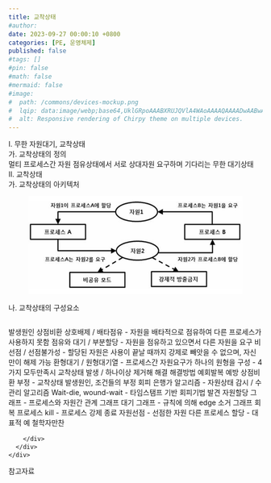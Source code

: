 ```yaml
---
title: 교착상태
#author: 
date: 2023-09-27 00:00:10 +0800
categories: [PE, 운영체제]
published: false
#tags: []
#pin: false
#math: false
#mermaid: false
#image:
#  path: /commons/devices-mockup.png
#  lqip: data:image/webp;base64,UklGRpoAAABXRUJQVlA4WAoAAAAQAAAADwAABwAAQUxQSDIAAAARL0AmbZurmr57yyIiqE8oiG0bejIYEQTgqiDA9vqnsUSI6H+oAERp2HZ65qP/VIAWAFZQOCBCAAAA8AEAnQEqEAAIAAVAfCWkAALp8sF8rgRgAP7o9FDvMCkMde9PK7euH5M1m6VWoDXf2FkP3BqV0ZYbO6NA/VFIAAAA
#  alt: Responsive rendering of Chirpy theme on multiple devices.
---
```


<div class="post-wrap">
  <div class="para">
    <div class="para-title">
      I. 무한 자원대기, 교착상태
    </div>
    <div class="para-cntnt">
      <div class="para">
        <div class="para-title">
          가. 교착상태의 정의
        </div>
        <div class="para-cntnt">
            멀티 프로세스간 자원 점유상태에서 서로 상대자원 요구하며 기다리는 무한 대기상태
        </div>
      </div>
    </div>
  </div>
  
  <div class="para">
    <div class="para-title">
      II. 교착상태
    </div>
    <div class="para-cntnt">
      <div class="para">
        <div class="para-title">
          가. 교착상태의 아키텍처
        </div>
        <div class="para-cntnt">
          <figure class="post-figure">
            <img src="/assets/img/posts/교착상태.png" alt="교착상태">
<!--            <figcaption>Source: Unveiling the Metaverse: Exploring Emerging Trends, Multifaceted Perspectives, and Future Challenges</figcaption>-->
          </figure>
        </div>
      </div>
      <div class="para">
        <div class="para-title">
          나. 교착상태의 구성요소
        </div>
        <div class="para-cntnt">
          <table class="post-table">
          </table>
          발생원인 상점비환
  상호배제 / 배타점유 - 자원을 배타적으로 점유하여 다른 프로세스가 사용하지 못함
  점유와 대기 / 부분할당 - 자원을 점유하고 있으면서 다른 자원을 요구
  비선점 / 선점불가성 - 할당된 자원은 사용이 끝날 때까지 강제로 빼앗을 수 없으며, 자신만이 해제 가능
  환형대기 / 원형대기열 - 프로세스간 자원요구가 하나의 원형을 구성
  - 4가지 모두만족시 교착상태 발생 / 하나이상 제거해 해결
해결방법 예회발복
  예방 
    상점비환 부정 - 교착상태 발생원인, 조건들의 부정
  회피 
    은행가 알고리즘 - 자원상태 감시 / 수 관리 알고리즘
    Wait-die, wound-wait - 타임스탬프 기반 회피기법
  발견
    자원할당 그래프 - 프로세스와 자원간 관계 그래프
    대기 그래프 - 규칙에 의해 edge 소거 그래프
  회복
    프로세스 kill - 프로세스 강제 종료
    자원선점 - 선점한 자원 다른 프로세스 할당
- 대표적 예 철학자만찬

        </div>
      </div>
    </div>
  </div>

  <div class="refr-wrap">
    <div class="refr-title">
        참고자료
    </div>
    <ol class="refr-list">
    <!--    <li>(나현식, 최대선) <a target="_blank" href="https://scienceon.kisti.re.kr/commons/util/originalView.do?cn=JAKO202225948430499&oCn=JAKO202225948430499&dbt=JAKO&journal=NJOU00291864">메타버스 보안 위협 요소 및 대응 방안 검토</a></li>-->
    <!--    <li>(M. Uddin, S. Manickam, H. Ullah, M. Obaidat and A. Dandoush) <a target="_blank" href="https://ieeexplore.ieee.org/abstract/document/10138386">Unveiling the Metaverse: Exploring Emerging Trends, Multifaceted Perspectives, and Future Challenges</a></li>-->
    </ol>
  </div>
</div>
